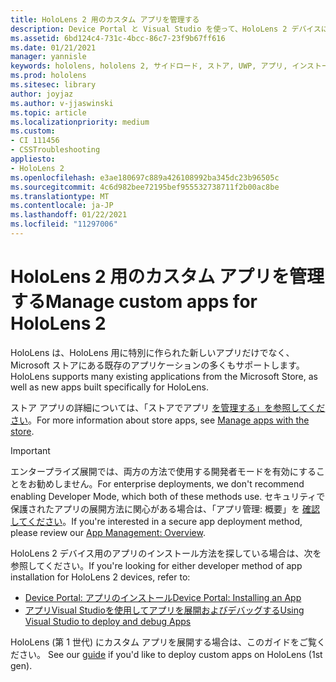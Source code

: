 ```yaml
---
title: HoloLens 2 用のカスタム アプリを管理する
description: Device Portal と Visual Studio を使って、HoloLens 2 デバイスにカスタム ホログラフィック アプリをインストール、アンインストール、サイド ロードする方法について説明します。
ms.assetid: 6bd124c4-731c-4bcc-86c7-23f9b67ff616
ms.date: 01/21/2021
manager: yannisle
keywords: hololens, hololens 2, サイドロード, ストア, UWP, アプリ, インストール
ms.prod: hololens
ms.sitesec: library
author: joyjaz
ms.author: v-jjaswinski
ms.topic: article
ms.localizationpriority: medium
ms.custom:
- CI 111456
- CSSTroubleshooting
appliesto:
- HoloLens 2
ms.openlocfilehash: e3ae180697c889a426108992ba345dc23b96505c
ms.sourcegitcommit: 4c6d982bee72195bef955532738711f2b00ac8be
ms.translationtype: MT
ms.contentlocale: ja-JP
ms.lasthandoff: 01/22/2021
ms.locfileid: "11297006"
---
```

# <span data-ttu-id="e44a0-104">HoloLens 2 用のカスタム アプリを管理する</span><span class="sxs-lookup"><span data-stu-id="e44a0-104">Manage custom apps for HoloLens 2</span></span>

<span data-ttu-id="e44a0-105">HoloLens は、HoloLens 用に特別に作られた新しいアプリだけでなく、Microsoft ストアにある既存のアプリケーションの多くもサポートします。</span><span class="sxs-lookup"><span data-stu-id="e44a0-105">HoloLens supports many existing applications from the Microsoft Store, as well as new apps built specifically for HoloLens.</span></span> 

<span data-ttu-id="e44a0-106">ストア アプリの詳細については、「ストアでアプリ [を管理する」を参照してください](holographic-store-apps.md)。</span><span class="sxs-lookup"><span data-stu-id="e44a0-106">For more information about store apps, see [Manage apps with the store](holographic-store-apps.md).</span></span>

> [!IMPORTANT]
> <span data-ttu-id="e44a0-107">エンタープライズ展開では、両方の方法で使用する開発者モードを有効にすることをお勧めしません。</span><span class="sxs-lookup"><span data-stu-id="e44a0-107">For enterprise deployments, we don't recommend enabling Developer Mode, which both of these methods use.</span></span> <span data-ttu-id="e44a0-108">セキュリティで保護されたアプリの展開方法に関心がある場合は、「アプリ管理: 概要」を [確認してください](app-deploy-overview.md)。</span><span class="sxs-lookup"><span data-stu-id="e44a0-108">If you're interested in a secure app deployment method, please review our [App Management: Overview](app-deploy-overview.md).</span></span>

<span data-ttu-id="e44a0-109">HoloLens 2 デバイス用のアプリのインストール方法を探している場合は、次を参照してください。</span><span class="sxs-lookup"><span data-stu-id="e44a0-109">If you're looking for either developer method of app installation for HoloLens 2 devices, refer to:</span></span>
- [<span data-ttu-id="e44a0-110">Device Portal: アプリのインストール</span><span class="sxs-lookup"><span data-stu-id="e44a0-110">Device Portal: Installing an App</span></span>](https://docs.microsoft.com/windows/mixed-reality/develop/platform-capabilities-and-apis/using-the-windows-device-portal#installing-an-app)
- [<span data-ttu-id="e44a0-111">アプリVisual Studioを使用してアプリを展開およびデバッグする</span><span class="sxs-lookup"><span data-stu-id="e44a0-111">Using Visual Studio to deploy and debug Apps</span></span>](https://docs.microsoft.com/windows/mixed-reality/develop/platform-capabilities-and-apis/using-visual-studio)

<span data-ttu-id="e44a0-112">HoloLens (第 1 世代) にカスタム アプリを展開する場合は、このガイドをご覧ください。 [](holographic-custom-apps.md)</span><span class="sxs-lookup"><span data-stu-id="e44a0-112">See our [guide](holographic-custom-apps.md) if you'd like to deploy custom apps on HoloLens (1st gen).</span></span>